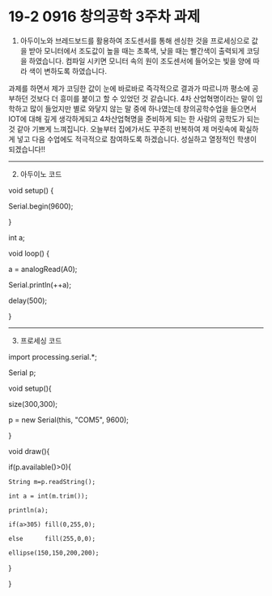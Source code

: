 # 19-2 0916 창의공학 3주차 과제
1. 아두이노와 브레드보드를 활용하여 조도센서를 통해 센싱한 것을 프로세싱으로 값을 받아 모니터에서
조도값이 높을 때는 초록색, 낮을 때는 빨간색이 출력되게 코딩을 하였습니다. 컴파일 시키면 모니터
속의 원이 조도센서에 들어오는 빛을 양에 따라 색이 변하도록 하였습니다. 

과제를 하면서 제가 코딩한 값이 눈에 바로바로 즉각적으로 결과가 따르니까 평소에 공부하던 것보다 더
흥미를 붙이고 할 수 있었던 것 같습니다. 4차 산업혁명이라는 말이 입학하고 많이 들었지만 별로 와닿지
않는 말 중에 하나였는데 창의공학수업을 들으면서 IOT에 대해 깊게 생각하게되고 4차산업혁명을 준비하게 되는
한 사람의 공학도가 되는 것 같아 기쁘게 느껴집니다. 오늘부터 집에가서도 꾸준히 반복하여 제 머릿속에 확실하게 
넣고 다음 수업에도 적극적으로 참여하도록 하겠습니다. 성실하고 열정적인 학생이 되겠습니다!!

-------------------------------------------------------------------------------------------------------------

2. 아두이노 코드

void setup() {

 Serial.begin(9600);
 
}

int a;

void loop() {

  a = analogRead(A0);
  
  Serial.println(++a);
  
  delay(500);
  
}

-------------------------------------------------------------------------------------------------------------

3. 프로세싱 코드

import processing.serial.*;

Serial p;

void setup(){

  size(300,300);
  
  p = new Serial(this, "COM5", 9600);
  
}

void draw(){

  if(p.available()>0){
  
    String m=p.readString();
    
    int a = int(m.trim());
    
    println(a);
    
    if(a>305) fill(0,255,0);
    
    else      fill(255,0,0);
    
    ellipse(150,150,200,200);
    
  }
  
}
